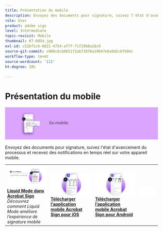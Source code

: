 ```yaml
---
title: Présentation du mobile
description: Envoyez des documents pour signature, suivez l'état d'avancement du processus et recevez des notifications en temps réel sur votre appareil mobile
role: User
product: adobe sign
level: Intermediate
topic-revisit: Mobile
thumbnail: KT-6854.jpg
exl-id: c52bf1c6-0821-4754-af7f-71f29b8a18c9
source-git-commit: c000c6cb0651f2ab73876a19047e6a9d2c6fb04c
workflow-type: tm+mt
source-wordcount: '111'
ht-degree: 28%

---
```


# Présentation du mobile

![Sign Mobile Image](../assets/Hero-Mobile.png)

Envoyez des documents pour signature, suivez l&#39;état d&#39;avancement du processus et recevez des notifications en temps réel sur votre appareil mobile.

<table style="table-layout:fixed">
<tr>
  <td>
    <a href="liquidmode.md">
      <img alt="Liquid Mode dans Acrobat Sign" src="assets/liquidmode.png" />
    </a>
    <div>
    <a href="liquidmode.md"><strong>Liquid Mode dans Acrobat Sign</strong></a>
    </div>
    <em>Découvrez comment Liquid Mode améliore l’expérience de signature mobile</em>
    <br>
  </td>
  <td>
    <a href="https://itunes.apple.com/fr/app/adobe-sign/id481082197?mt=8" target="_blank">
      <img alt="Télécharger pour iOS" src="assets/Mobile_iOS.png" />
    </a>
    <div>
    <a href="https://itunes.apple.com/us/app/adobe-sign/id481082197?mt=8" target="_blank"><strong>Télécharger l’application mobile Acrobat Sign pour iOS</strong></a>
    <br>
  </td>
  <td>
    <a href="https://play.google.com/store/apps/details?id=com.adobe.echosign&amp;hl=fr" target="_blank">
      <img alt="Télécharger pour Android" src="assets/Mobile_Android.png" />
    </a>
    <div>
    <a href="https://play.google.com/store/apps/details?id=com.adobe.echosign&amp;hl=en" target="_blank"><strong>Télécharger l’application mobile Acrobat Sign pour Android</strong></a>
    <br>
  </td>
  <td>
    <img alt="Espaceur" src="../assets/Whitespacer.png" />
    <div>
    <br>
  </td>
</tr>
</table>
